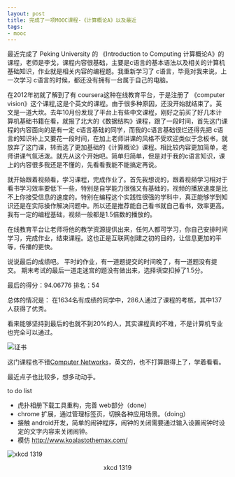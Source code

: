 ```yaml
---
layout: post
title: 完成了一项MOOC课程-《计算概论A》以及最近
tags: 
- mooc
---
```



最近完成了 Peking University 的 《Introduction to Computing 计算概论A》的课程，老师是李戈，课程内容很基础，主要是c语言的基本语法以及相关的计算机基础知识，作业就是相关内容的编程题。我重新学习了 c语言，毕竟对我来说，上一次学习 c语言的时候，都还没有拥有一台属于自己的电脑。

在2012年初就了解到了有 coursera这种在线教育平台，于是注册了 《computer vision》这个课程,这是个英文的课程。由于很多种原因，还没开始就结束了。英文是一道大坎。去年10月份发现了平台上有些中文课程，刚好之前买了好几本计算机基础书籍在看，就报了北大的《数据结构》课程，跟了一段时间，首先这门课程的内容面向的是有一定 c语言基础的同学，而我的c语言基础很烂还得先把 c语言的知识补上又要花一段时间，在加上老师讲课的风格不受欢迎类似于念板书，就放弃了这门课，转而选了更加基础的《计算概论》课程。相比较内容更加简单，老师讲课气氛活泼。就先从这个开始吧。简单归简单，但是对于我的c语言知识，课上的内容很多我还是不懂的，先看看我能不能搞定再说。

就开始跟着视频看，学习课程，完成作业了。首先我想说的，跟着视频学习相对于看书学习效率要低下一些，特别是自学能力很强又有基础的，视频的播放速度是比不上你接受信息的速度的。特别在编程这个实践性很强的学科中，真正能够学到知识还是在实际操作解决问题中。所以还是推荐能自己看书就自己看书，效率更高。我有一定的编程基础，视频一般都是1.5倍数的播放的。

在线教育平台让老师将他的教学资源提供出来，任何人都可学习，你自己安排时间学习，完成作业，结束课程。这也正是互联网创建之初的目的，让信息更加的平等，传播的更快。

说说最后的成绩吧。
平时的作业，有一道题提交的时间晚了，有一道题没有提交。
期末考试的最后一道走迷宫的题没有做出来，选择填空扣掉了1.5分。

最后的得分：94.06776
排名：54

总体的情况是：
在1634名有成绩的同学中，286人通过了课程的考核，其中137人获得了优秀。

看来能够坚持到最后的也就不到20%的人，其实课程真的不难，不是计算机专业也完全可以通过。

![证书](https://f.xavierskip.com/i/a0f6941674ca309cd16634d36fc040abef3c53d4445ac138fbf44ba428e84043.jpg)


这门课程也不错[Computer Networks](https://class.coursera.org/comnetworks-003)，英文的，也不打算跟得上了，学着看看。


最近点子也比较多，想多动动手。

to do list

 - 虎扑相册下载工具重构，完善 web部分（done）
 - chrome 扩展，通过管理标签页，切换各种应用场景。（doing）
 - 接触 android开发，简单的闹钟程序，闹钟的关闭需要通过输入设置闹钟时设定的文字内容来关闭闹钟。
 - 模仿 http://www.koalastothemax.com/
 

![xkcd 1319](https://f.xavierskip.com/i/a8d807610cc13382497d57170715f8a313248682a21d43f638bac616e37e5b63.jpg)

<center>xkcd 1319</center>

